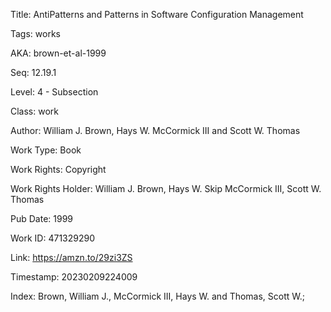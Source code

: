 Title:  AntiPatterns and Patterns in Software Configuration Management

Tags:   works

AKA:    brown-et-al-1999

Seq:    12.19.1

Level:  4 - Subsection

Class:  work

Author: William J. Brown, Hays W. McCormick III and Scott W. Thomas

Work Type: Book

Work Rights: Copyright

Work Rights Holder: William J. Brown, Hays W. Skip McCormick III, Scott W. Thomas

Pub Date: 1999

Work ID: 471329290

Link:   https://amzn.to/29zi3ZS

Timestamp: 20230209224009

Index:  Brown, William J., McCormick III, Hays W. and Thomas, Scott W.; 
